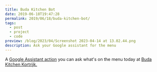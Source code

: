 ```yaml
---
title: Buda Kitchen Bot
date: 2019-06-18T19:47:28
permalink: 2019/06/18/buda-kitchen-bot/
tags:
  - post
  - project
  - code
preview: /blog/2023/04/Screenshot 2023-04-14 at 13.02.44.png
description: Ask your Google assistant for the menu
---
```

A [Google Assistant action](https://assistant.google.com/services/a/uid/0000004f817c7aef?hl=nl) you can ask what's on the menu today at [Buda Kitchen Kortrijk.](http://budakitchen.be)
